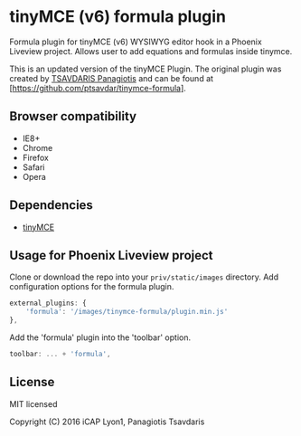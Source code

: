 # tinyMCE (v6) formula plugin

Formula plugin for tinyMCE (v6) WYSIWYG editor hook in a Phoenix Liveview project. Allows user to add equations and formulas inside tinymce.

This is an updated version of the tinyMCE Plugin. The original plugin was created by [TSAVDARIS Panagiotis](https://github.com/ptsavdar) and can be found at [https://github.com/ptsavdar/tinymce-formula].

## Browser compatibility

* IE8+
* Chrome
* Firefox
* Safari
* Opera

## Dependencies

* [tinyMCE](http://www.tinymce.com/)

## Usage for Phoenix Liveview project

Clone or download the repo into your `priv/static/images` directory.
Add configuration options for the formula plugin.

```javascript
external_plugins: {
    'formula': '/images/tinymce-formula/plugin.min.js'
},
```

Add the 'formula' plugin into the 'toolbar' option.
```javascript
toolbar: ... + 'formula',
```

## License

MIT licensed

Copyright (C) 2016 iCAP Lyon1, Panagiotis Tsavdaris

